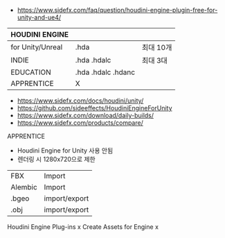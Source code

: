 
- <https://www.sidefx.com/faq/question/houdini-engine-plugin-free-for-unity-and-ue4/>


| HOUDINI ENGINE   |                    |           |
| ---------------- | ------------------ | --------- |
| for Unity/Unreal | .hda               | 최대 10개 |
| INDIE            | .hda .hdalc        | 최대 3대  |
| EDUCATION        | .hda .hdalc .hdanc |           |
| APPRENTICE       | X                  |           |

- <https://www.sidefx.com/docs/houdini/unity/>
- <https://github.com/sideeffects/HoudiniEngineForUnity>
- <https://www.sidefx.com/download/daily-builds/>
- <https://www.sidefx.com/products/compare/>

APPRENTICE
- Houdini Engine for Unity 사용 안됨
- 렌더링 시 1280x720으로 제한

|         |               |
| ------- | ------------- |
| FBX     | Import        |
| Alembic | Import        |
| .bgeo   | import/export |
| .obj    | import/export |

Houdini Engine Plug-ins x
Create Assets for Engine x
